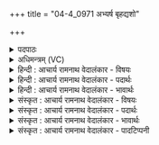 +++
title = "04-4_0971 अभ्यर्ष बृहद्यशो"

+++
<details><summary>पदपाठः</summary>

अभि꣢। अ꣣र्ष। बृह꣢त्। य꣡शः꣢꣯। म꣣घ꣢व꣢द्भ्यः। ध्रु꣣व꣢म्। र꣣यि꣢म्। इ꣡ष꣢꣯म्। स्तो꣣तृ꣡भ्यः꣢। आ। भ꣣र। ९७१।
</details>

<details><summary>अधिमन्त्रम् (VC)</summary>

- पवमानः सोमः
- असितः काश्यपो देवलो वा
- गायत्री
- षड्जः
</details>

<details><summary>हिन्दी : आचार्य रामनाथ वेदालंकार - विषयः</summary>

अगले मन्त्र में पुनः परमात्मा से प्रार्थना है।
</details>

<details><summary>हिन्दी : आचार्य रामनाथ वेदालंकार - पदार्थः</summary>

पदार्थान्वय -  हे पवमान सोम अर्थात् पवित्रकर्ता परमैश्वर्यशाली परमेश्वर!आप(मघवद्भ्यः)दानी धनियों को(ध्रुवम्)स्थिर(रयिम्)धन और(बृहत्)महान्(यशः)कीर्ति(अभ्यर्ष)प्राप्त कराओ और(स्तोतृभ्यः)उपासकों के लिए(इषम्)विज्ञान तथा इष्ट सुख(आ भर)लाओ ॥४॥
</details>

<details><summary>हिन्दी : आचार्य रामनाथ वेदालंकार - भावार्थः</summary>

भावार्थ -  दानशील लोग ही धनप्राप्ति के अधिकारी होते हैं और जो परमात्मा की उपासना करते हैं,वे विवेकी तथा सुखी होते हैं ॥४॥
</details>

<details><summary>संस्कृत : आचार्य रामनाथ वेदालंकार - विषयः</summary>

अथ पुनः परमात्मानं प्रार्थयते।
</details>

<details><summary>संस्कृत : आचार्य रामनाथ वेदालंकार - पदार्थः</summary>

पदार्थान्वय -  हे पवमान सोम पवित्रकर्तः परमैश्वर्यवन् जगदीश्वर!त्वम्(मघवद्भ्यः)दानवद्भ्यो धनिकेभ्यः।[मघमिति धननामधेयं मंहतेर्दानकर्मणः। निरु० १।७।] (ध्रुवं)स्थिरम्(रयिम्)धनम्(बृहत्)महत्(यशः)कीर्तिं च(अभ्यर्ष)प्रापय। अपि च(स्तोतृभ्यः)उपासकेभ्यः(इषम्२)विज्ञानम् इष्टं सुखं च(आ भर)आहर ॥४॥
</details>

<details><summary>संस्कृत : आचार्य रामनाथ वेदालंकार - भावार्थः</summary>

भावार्थ -  दानशीला एव जना धनप्राप्त्यधिकारिणो भवन्ति। किञ्च ये परमात्मानमुपासते ते विवेकिनः सुखिनश्च जायन्ते ॥४॥
</details>

<details><summary>संस्कृत : आचार्य रामनाथ वेदालंकार - पादटिप्पनी</summary>

टिप्पनी -   १. ऋ० ९।२०।४। २. ‘इषं विज्ञानम्’ इति य० ३५।१६ भाष्ये ‘इष्टं सुखम्’ इति च ऋ० १।१८४।६ भाष्ये द०। इष गतौ दिवादिः, इषु इच्छायाम्, तुदादिः।
</details>